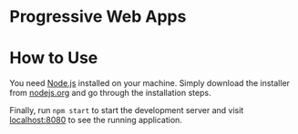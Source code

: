 # Progressive Web Apps

# How to Use

You need [Node.js](https://nodejs.org) installed on your machine. Simply download the installer from [nodejs.org](https://nodejs.org) and go through the installation steps.

Finally, run `npm start` to start the development server and visit [localhost:8080](http://localhost:8080) to see the running application.
